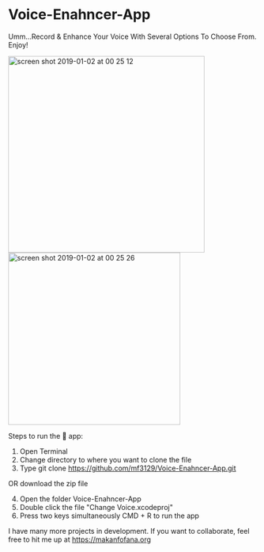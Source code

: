# Voice-Enahncer-App
Umm...Record & Enhance Your Voice With Several Options To Choose From. Enjoy! 


<img width="397" alt="screen shot 2019-01-02 at 00 25 12" src="https://user-images.githubusercontent.com/43025563/50584540-0dd2ac00-0e25-11e9-93fb-a08ea0a4903e.png">
<img width="348" alt="screen shot 2019-01-02 at 00 25 26" src="https://user-images.githubusercontent.com/43025563/50584542-10350600-0e25-11e9-87ce-0bd5c460560f.png">


Steps to run the 📱 app:

1. Open Terminal
2. Change directory to where you want to clone the file
3. Type git clone https://github.com/mf3129/Voice-Enahncer-App.git

OR download the zip file

4. Open the folder Voice-Enahncer-App
5. Double click the file "Change Voice.xcodeproj"
6. Press two keys simultaneously CMD + R to run the app


I have many more projects in development. If you want to collaborate, feel free to hit me up at https://makanfofana.org

